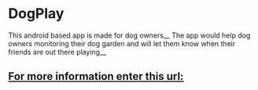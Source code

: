 # DogPlay
This android based app is made for dog owners__
The app would help dog owners monitoring their dog garden and will let them know when their friends are out there playing__

## [For more information enter this url:](https://app.emaze.com/editor/@AOILFWZWZ)
